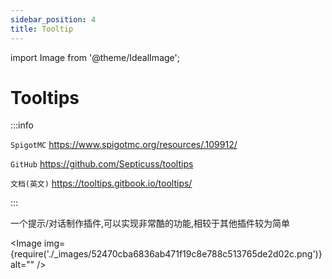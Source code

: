 ```yaml
---
sidebar_position: 4
title: Tooltip
---
```


import Image from '@theme/IdealImage';

# Tooltips

:::info

`SpigotMC` https://www.spigotmc.org/resources/.109912/

`GitHub` https://github.com/Septicuss/tooltips

`文档(英文)` https://tooltips.gitbook.io/tooltips/

:::

一个提示/对话制作插件,可以实现非常酷的功能,相较于其他插件较为简单

<Image img={require('./_images/52470cba6836ab471f19c8e788c513765de2d02c.png')} alt="" />
